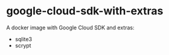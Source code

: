 # google-cloud-sdk-with-extras

A docker image with Google Cloud SDK and extras:

- sqlite3
- scrypt
